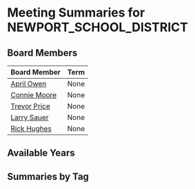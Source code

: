 # Meeting Summaries for NEWPORT_SCHOOL_DISTRICT

## Board Members

| Board Member       | Term           |
|--------------------|----------------|
| [April Owen](board_member_204.md) | None |
| [Connie Moore](board_member_205.md) | None |
| [Trevor Price](board_member_206.md) | None |
| [Larry Sauer](board_member_207.md) | None |
| [Rick Hughes](board_member_208.md) | None |

## Available Years

## Summaries by Tag
